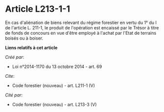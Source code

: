 # Article L213-1-1

En cas d'aliénation de biens relevant du régime forestier en vertu du 1° du I de l'article L. 211-1, le produit de
l'opération est encaissé par le Trésor à titre de fonds de concours en vue d'être employé à l'achat par l'Etat de terrains
boisés ou à boiser.

**Liens relatifs à cet article**

_Créé par_:

  - Loi n°2014-1170 du 13 octobre 2014 - art. 69

_Cite_:

  - Code forestier (nouveau) - art. L211-1 (V)

_Cité par_:

  - Code forestier (nouveau) - art. L213-3 (V)
